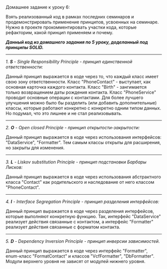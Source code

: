 Домашнее задание к уроку 6:

Взять реализованный код в рамках последних семинаров и продемонстрировать применение принципов, усвоенных на семинаре.
Нужно в проекте прокомментировать участки кода, которые рефакторим, какой принцип применяем и почему.

***Данный код из домашнего задания по 5 уроку, доделанный под принципы SOLID.***

***

*1. **S** - Single Responsibility Principle - принцип единственной ответственности:*

Данный принцип выражается в коде через то, что каждый класс имеет свою зону ответственности. 
Класс "PhoneContact" - выступает, как основная карточка каждого контакта. Класс "Birth" - зангимается только возвращением даты рождения контакта. Класс "PhoneService" проводит основные операции с контактами. Для более лучшего улучшения можно было бы разделить (или добавить дополнительные) классы, которые работают конкретно с конкретно одним типом данных. Но подумал, что это лишнее и не стал реализовывать.

***

*2. **O** - Open closed Principle - принцип открытости-закрытости:*

Данный принцип выражается в коде через использования интерфейсов: "DataService", "Formatter". 
Тем самым классы открыты для расширения, но закрыты для изменения.

***

*3. **L** - Liskov substitution Principle - принцип подстановки Барбары Лисков:*

Данный принцип выражается в коде через использования абстрактного класса "Contact" как родительского и наследование от него классом "PhoneContact".

***

*4. **I** -  Interface Segregation Principle - принцип разделения интерфейсов:*

Данный принцип выражается в коде через разделения интерфейсов, которые выполняют конкретную функцию. Так, интерфейс "DataService" реализует действия связанные с контактом, а интерфейс "Formatter" реализует действия связанные с форматом контакта.

***

*5. **D** - Dependency Inversion Principle - принцип инверсии зависимостей.*

Данный принцип выражается в коде через интерфейс "Formatter", enum-класс "FormatContact" и классов "VсfFormatter", "DbFormatter".
Модули верхнего уровня не зависят от модулей нижнего уровня.


























